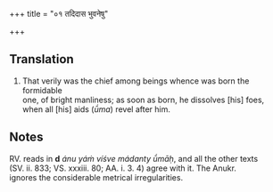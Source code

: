 +++
title = "०१ तदिदास भुवनेषु"

+++
## Translation
1. That verily was the chief among beings whence was born the formidable  
one, of bright manliness; as soon as born, he dissolves \[his\] foes,  
when all \[his\] aids (*ū́ma*) revel after him.

## Notes
RV. reads in **d** *ánu yáṁ víśve mádanty ū́māḥ*, and all the other texts  
(SV. ii. 833; VS. xxxiii. 80; AA. i. 3. 4) agree with it. The Anukr.  
ignores the considerable metrical irregularities.
